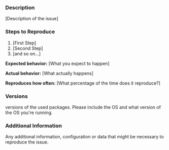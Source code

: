 ### Description

[Description of the issue]

### Steps to Reproduce

1. [First Step]
2. [Second Step]
3. [and so on...]

**Expected behavior:** [What you expect to happen]

**Actual behavior:** [What actually happens]

**Reproduces how often:** [What percentage of the time does it reproduce?]

### Versions

versions of the used packages. Please include the OS and what version of the OS you're running.

### Additional Information

Any additional information, configuration or data that might be necessary to reproduce the issue.
